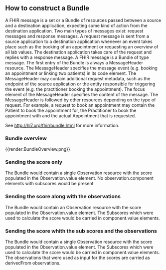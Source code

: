 ## How to construct a Bundle
A FHIR message is a set or a Bundle of resources passed between a source and a destination application, expecting some kind of action from the destination application. Two main types of messages exist: request messages and response messages. A request message is sent from a source application to a destination application whenever an event takes place such as the booking of an appointment or requesting an overview of all lab values. The destination application takes care of the request and replies with a response message. A FHIR message is a Bundle of type message. The first entry of the Bundle is always a MessageHeader resource. The MessageHeader specifies the message event (e.g. booking an appointment or linking two patients) in its code element. The MessageHeader may contain additional request metadata, such as the endpoint of the source application or the entity responsible for triggering the event (e.g. the practitioner booking the appointment). The focus element of the MessageHeader specifies the content of the message. The MessageHeader is followed by other resources depending on the type of request. For example, a request to book an appointment may contain the Patient to book the appointment for, the Practitioner to book the appointment with and the actual Appointment that is requested.

See  http://hl7.org/fhir/bundle.html for more information.

### Bundle overview
{{render:BundleOverview.png}}

### Sending the score only ###

The Bundle would contain a single Observation resource with the score populated in the Observation.value element. No observation.component elements with subscores would be present

### Sending the score along with the observations ###

The Bundle would contain an Observation resource with the score populated in the Observation.value element. The Subscores which were used to calculate the score would be carried in component.value elements.

### Sending the score whith the sub scores and the observations

The Bundle would contain a single Observation resource with the score populated in the Observation.value element. The Subscores which were used to calculate the score would be carried in component.value elements. The observations that were used as input for the scores are carried as derivedFrom observations.





